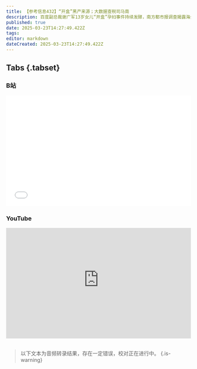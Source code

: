 ```yaml
---
title: 【参考信息432】“开盒”黑产来源；大数据查税司马南
description: 百度副总裁谢广军13岁女儿“开盒”孕妇事件持续发酵，南方都市报调查揭露海外数据黑产运作内幕。武汉一个四人团伙偷走十二座废弃电塔，怎么做到的？司马南偷税被官方通报，回应称“听信了MCN公司会代扣代缴”的说法而犯案。税务部门通过大数据发现司马南涉嫌偷税，这一点比查司马南的税更值得关注。3月21日是世界睡眠日，中国人尤其是青少年睡眠赤字严重；多地出台作业熔断机制。靠教育吃教育的教育部原二把手杜玉波被逮捕。
published: true
date: 2025-03-23T14:27:49.422Z
tags: 
editor: markdown
dateCreated: 2025-03-23T14:27:49.422Z
---
```


## Tabs {.tabset}
### B站
<div style="position: relative; padding: 30% 45%;">
<iframe style="position: absolute; width: 100%; height: 100%; left: 0; top: 0;" src="//player.bilibili.com/player.html?&bvid=BV1odXWYTEzK&page=1&as_wide=1&high_quality=1&danmaku=1&autoplay=0" scrolling="no" border="0" frameborder="no" framespacing="0" allowfullscreen="true"></iframe>
</div>

### YouTube
<div style="position: relative; padding: 30% 45%;">
<iframe style="position: absolute; top: 0; left: 0; width: 100%; height: 100%;" src="https://www.youtube-nocookie.com/embed/YouTubeVID" title="YouTube video player" frameborder="0" allow="accelerometer; autoplay; clipboard-write; encrypted-media; gyroscope; picture-in-picture" allowfullscreen></iframe>
</div>

## 

> 以下文本为音频转录结果，存在一定错误，校对正在进行中。
{.is-warning}

